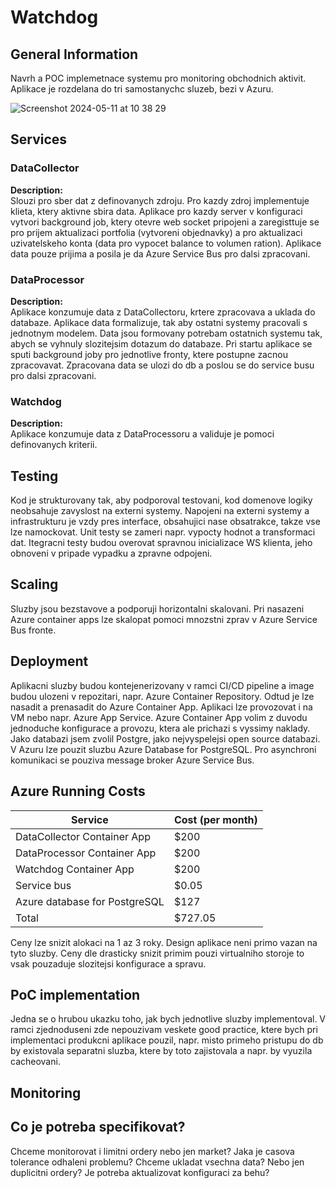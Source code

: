 # Watchdog

## General Information

Navrh a POC implemetnace systemu pro monitoring obchodnich aktivit. Aplikace je rozdelana do tri samostanychc sluzeb, bezi v Azuru.

![Screenshot 2024-05-11 at 10 38 29](https://github.com/JiriNavratildev/watchdog/assets/121182964/eb071261-e8a9-4000-a824-6cf638fc782b)

## Services

### DataCollector

**Description:**  
Slouzi pro sber dat z definovanych zdroju. Pro kazdy zdroj implementuje klieta, ktery aktivne sbira data. Aplikace pro kazdy server v konfiguraci vytvori background job, ktery otevre web socket pripojeni a zaregisttuje se pro prijem aktualizaci portfolia (vytvoreni objednavky) a pro aktualizaci uzivatelskeho konta (data pro vypocet balance to volumen ration). Aplikace data pouze prijima a posila je da Azure Service Bus pro dalsi zpracovani.

### DataProcessor

**Description:**  
Aplikace konzumuje data z DataCollectoru, krtere zpracovava a uklada do databaze. Aplikace data formalizuje, tak aby ostatni systemy pracovali s jednotnym modelem. Data jsou formovany potrebam ostatnich systemu tak, abych se vyhnuly slozitejsim dotazum do databaze. Pri startu aplikace se sputi background joby pro jednotlive fronty, ktere postupne zacnou zpracovavat. Zpracovana data se ulozi do db a poslou se do service busu pro dalsi zpracovani.

### Watchdog

**Description:**  
Aplikace konzumuje data z DataProcessoru a validuje je pomoci definovanych kriterii.

## Testing
Kod je strukturovany tak, aby podporoval testovani, kod domenove logiky neobsahuje zavyslost na externi systemy. Napojeni na externi systemy a infrastrukturu je vzdy pres interface, obsahujici nase obsatrakce, takze vse lze namockovat. Unit testy se zameri napr. vypocty hodnot a transformaci dat. Itegracni testy budou overovat spravnou inicializace WS klienta, jeho obnoveni v pripade vypadku a zpravne odpojeni.

## Scaling
Sluzby jsou bezstavove a podporuji horizontalni skalovani. Pri nasazeni Azure container apps lze skalopat pomoci mnozstni zprav v Azure Service Bus fronte.

## Deployment
Aplikacni sluzby budou kontejenerizovany v ramci CI/CD pipeline a image budou ulozeni v repozitari, napr. Azure Container Repository. Odtud je lze nasadit a prenasadit do Azure Container App. Aplikaci lze provozovat i na VM nebo napr. Azure App Service. Azure Container App volim z duvodu jednoduche konfigurace a provozu, ktera ale prichazi s vyssimy naklady.
Jako databazi jsem zvolil Postgre, jako nejvyspelejsi open source databazi. V Azuru lze pouzit sluzbu Azure Database for PostgreSQL.
Pro asynchroni komunikaci se pouziva message broker Azure Service Bus. 

## Azure Running Costs

| Service        | Cost (per month) |
|----------------|------------------|
| DataCollector Container App | $200 |
| DataProcessor Container App | $200 |
| Watchdog Container App | $200 |
| Service bus          | $0.05 |
| Azure database for PostgreSQL      | $127|
| Total          | $727.05  |

Ceny lze snizit alokaci na 1 az 3 roky. Design aplikace neni primo vazan na tyto sluzby. Ceny dle drasticky snizit primim pouzi virtualniho storoje to vsak pouzaduje slozitejsi konfigurace a spravu.

## PoC implementation
Jedna se o hrubou ukazku toho, jak bych jednotlive sluzby implementoval. V ramci zjednoduseni zde nepouzivam veskete good practice, ktere bych pri implementaci produkcni aplikace pouzil, napr. misto primeho pristupu do db by existovala separatni sluzba, ktere by toto zajistovala a napr. by vyuzila cacheovani.

## Monitoring

## Co je potreba specifikovat?
Chceme monitorovat i limitni ordery nebo jen market?
Jaka je casova tolerance odhaleni problemu?
Chceme ukladat vsechna data? Nebo jen duplicitni ordery?
Je potreba aktualizovat konfiguraci za behu?

